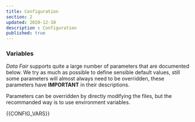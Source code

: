 ```yaml
---
title: Configuration
section: 2
updated: 2020-12-10
description : Configuration
published: true
---
```


### Variables

*Data Fair* supports quite a large number of parameters that are documented below. We try as much as possible to define sensible default values, still some parameters will almost always need to be overridden, these parameters have **IMPORTANT** in their descriptions.

Parameters can be overridden by directly modifying the files, but the recommanded way is to use environment variables.

{{CONFIG_VARS}}
